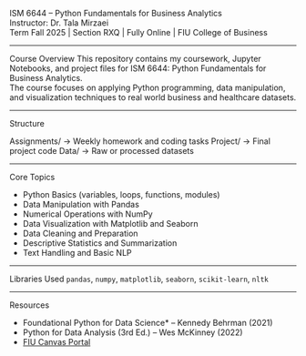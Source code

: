ISM 6644 – Python Fundamentals for Business Analytics  
Instructor: Dr. Tala Mirzaei  
Term Fall 2025  |  Section RXQ  |  Fully Online  |  FIU College of Business  

---

Course Overview
This repository contains my coursework, Jupyter Notebooks, and project files for ISM 6644: Python Fundamentals for Business Analytics.  
The course focuses on applying Python programming, data manipulation, and visualization techniques to real world business and healthcare datasets.

---

Structure

Assignments/ → Weekly homework and coding tasks
Project/ → Final project code
Data/ → Raw or processed datasets

---

Core Topics
- Python Basics (variables, loops, functions, modules)  
- Data Manipulation with Pandas  
- Numerical Operations with NumPy  
- Data Visualization with Matplotlib and Seaborn  
- Data Cleaning and Preparation  
- Descriptive Statistics and Summarization  
- Text Handling and Basic NLP  

---

Libraries Used
`pandas`, `numpy`, `matplotlib`, `seaborn`, `scikit-learn`, `nltk`  

---

Resources
- Foundational Python for Data Science* – Kennedy Behrman (2021)  
- Python for Data Analysis (3rd Ed.) – Wes McKinney (2022)   
- [FIU Canvas Portal](https://canvas.fiu.edu)  
